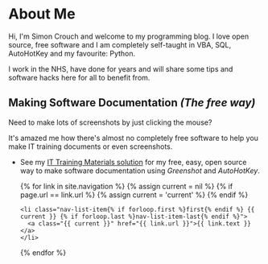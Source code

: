 # About Me
Hi, I'm Simon Crouch and welcome to my programming blog.
I love open source, free software and I am completely self-taught in VBA, SQL, AutoHotKey and my favourite: Python.

I work in the NHS, have done for years and will share some tips and software hacks here for all to benefit from.

## Making Software Documentation _(The free way)_
Need to make lots of screenshots by just clicking the mouse?  

It's amazed me how there's almost no completely free software to help you make IT training documents or even screenshots. 
* See my [IT Training Materials solution](https://mrsimonc.github.io/Making-Software-Documentation/) for my free, easy, open source way to make software documentation using _Greenshot_ and _AutoHotKey_.

<ul class="nav-list">
  {% for link in site.navigation %}
    {% assign current = nil %}
    {% if page.url == link.url %}
      {% assign current = 'current' %}
    {% endif %}

    <li class="nav-list-item{% if forloop.first %}first{% endif %} {{ current }} {% if forloop.last %}nav-list-item-last{% endif %}">
      <a class="{{ current }}" href="{{ link.url }}">{{ link.text }}</a>
    </li>
  {% endfor %}
</ul>